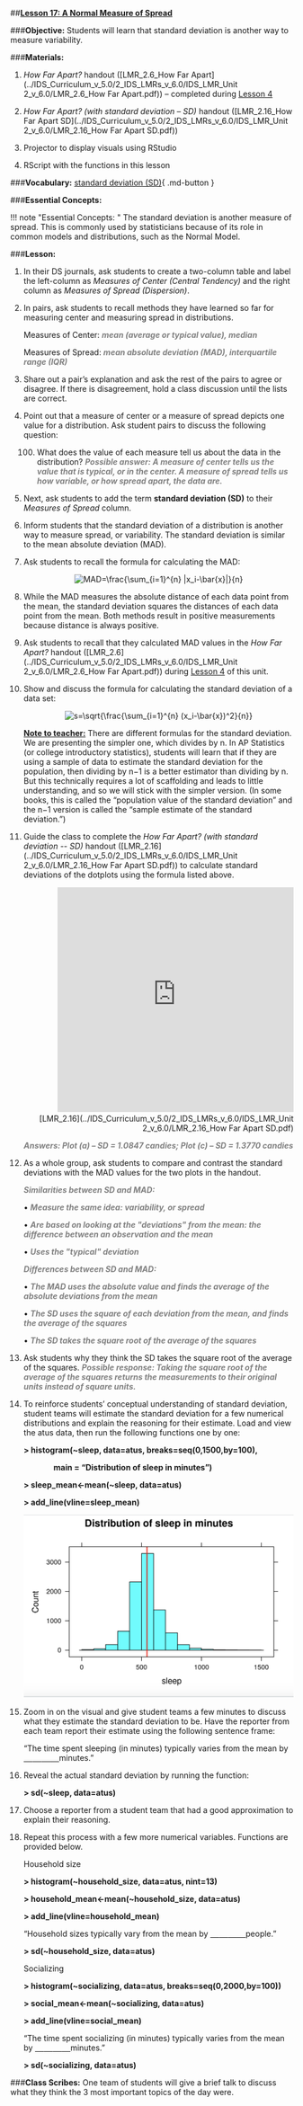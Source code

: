##**<u>Lesson 17: A Normal Measure of Spread</u>**

###**Objective:**
Students will learn that standard deviation is another way to measure variability.

###**Materials:**
1. *How Far Apart?* handout ([LMR_2.6_How Far Apart](../IDS_Curriculum_v_5.0/2_IDS_LMRs_v_6.0/IDS_LMR_Unit 2_v_6.0/LMR_2.6_How Far Apart.pdf)) – completed during [Lesson 4](lesson4.md)

2. *How Far Apart? (with standard deviation – SD)* handout ([LMR_2.16_How Far Apart SD](../IDS_Curriculum_v_5.0/2_IDS_LMRs_v_6.0/IDS_LMR_Unit 2_v_6.0/LMR_2.16_How Far Apart SD.pdf))

3. Projector to display visuals using RStudio

4. RScript with the functions in this lesson

###**Vocabulary:**
[standard deviation (SD)](../../vocabulary/unit2/#standard-deviation-sd "a measure of how spread out numbers are; the square root of the variance"){ .md-button }

###**Essential Concepts:**

!!! note "Essential Concepts: "
    The standard deviation is another measure of spread. This is commonly used by
    statisticians because of its role in common models and distributions, such as the Normal Model.

###**Lesson:**
1. In their DS journals, ask students to create a two-column table and label the left-column as
*Measures of Center (Central Tendency)* and the right column as *Measures of Spread
(Dispersion)*.

2. In pairs, ask students to recall methods they have learned so far for measuring center and
measuring spread in distributions.

    Measures of Center: <span style="color:grey">***mean (average or typical value), median***</span>

    Measures of Spread: <span style="color:grey">***mean absolute deviation (MAD), interquartile range (IQR)***</span>

3. Share out a pair’s explanation and ask the rest of the pairs to agree or disagree. If there is
disagreement, hold a class discussion until the lists are correct.

4. Point out that a measure of center or a measure of spread depicts one value for a distribution.
Ask student pairs to discuss the following question:

    100. What does the value of each measure tell us about the data in the distribution? <span style="color:grey">***Possible
    answer: A measure of center tells us the value that is typical, or in the center. A
    measure of spread tells us how variable, or how spread apart, the data are.***</span>

5. Next, ask students to add the term **standard deviation (SD)** to their *Measures of Spread* column.

6. Inform students that the standard deviation of a distribution is another way to measure spread, or
variability. The standard deviation is similar to the mean absolute deviation (MAD).

7. Ask students to recall the formula for calculating the MAD:

    <center><img src="https://latex.codecogs.com/gif.latex?MAD=\frac{\sum_{i=1}^{n}&space;|x_i-\bar{x}|}{n}" title="MAD=\frac{\sum_{i=1}^{n} |x_i-\bar{x}|}{n}" /></center>

8. While the MAD measures the absolute distance of each data point from the mean, the standard
deviation squares the distances of each data point from the mean. Both methods result in positive
measurements because distance is always positive.

9. Ask students to recall that they calculated MAD values in the *How Far Apart?* handout ([LMR_2.6](../IDS_Curriculum_v_5.0/2_IDS_LMRs_v_6.0/IDS_LMR_Unit 2_v_6.0/LMR_2.6_How Far Apart.pdf))
during [Lesson 4](lesson4.md) of this unit.

10. Show and discuss the formula for calculating the standard deviation of a data set:

    <center><img src="https://latex.codecogs.com/gif.latex?s=\sqrt{\frac{\sum_{i=1}^{n}&space;(x_i-\bar{x})^2}{n}}" title="s=\sqrt{\frac{\sum_{i=1}^{n} (x_i-\bar{x})^2}{n}}" /></center>

    **<u>Note to teacher:</u>** There are different formulas for the standard deviation. We are presenting the
    simpler one, which divides by n. In AP Statistics (or college introductory statistics), students will
    learn that if they are using a sample of data to estimate the standard deviation for the population,
    then dividing by n−1 is a better estimator than dividing by n. But this technically requires a lot of
    scaffolding and leads to little understanding, and so we will stick with the simpler version. (In
    some books, this is called the “population value of the standard deviation” and the n−1 version
    is called the “sample estimate of the standard deviation.”)

11. Guide the class to complete the *How Far Apart? (with standard deviation -- SD)* handout
([LMR_2.16](../IDS_Curriculum_v_5.0/2_IDS_LMRs_v_6.0/IDS_LMR_Unit 2_v_6.0/LMR_2.16_How Far Apart SD.pdf)) to calculate standard deviations of the dotplots using the formula listed above.
    <div align="right"><iframe src="https://docs.google.com/viewerng/viewer?url=https://curriculum.idsucla.org/IDS_Curriculum_v_5.0/2_IDS_LMRs_v_6.0/IDS_LMR_Unit 2_v_6.0/LMR_2.16_How Far Apart SD.pdf&embedded=true" style=" width:420px;height:400px;" frameborder="0"></iframe><br>[LMR_2.16](../IDS_Curriculum_v_5.0/2_IDS_LMRs_v_6.0/IDS_LMR_Unit 2_v_6.0/LMR_2.16_How Far Apart SD.pdf)</div>

    <span style="color:grey">***Answers: Plot (a) – SD = 1.0847 candies; Plot (c) – SD = 1.3770 candies***</span>

12. As a whole group, ask students to compare and contrast the standard deviations with the MAD
values for the two plots in the handout.

    <span style="color:grey">***Similarities between SD and MAD:***</span>

    • <span style="color:grey">***Measure the same idea: variability, or spread***</span>

    • <span style="color:grey">***Are based on looking at the "deviations" from the mean: the difference
    between an observation and the mean***</span>

    • <span style="color:grey">***Uses the "typical" deviation***</span>

    <span style="color:grey">***Differences between SD and MAD:***</span>

    • <span style="color:grey">***The MAD uses the absolute value and finds the average of the absolute
    deviations from the mean***</span>

    • <span style="color:grey">***The SD uses the square of each deviation from the mean, and finds the
    average of the squares***</span>

    • <span style="color:grey">***The SD takes the square root of the average of the squares***</span>

13. Ask students why they think the SD takes the square root of the average of the squares.
    <span style="color:grey">***Possible response: Taking the square root of the average of the squares returns the
    measurements to their original units instead of square units.***</span>

14. To reinforce students’ conceptual understanding of standard deviation, student teams will
estimate the standard deviation for a few numerical distributions and explain the reasoning for
their estimate. Load and view the atus data, then run the following functions one by one:

    **> histogram(~sleep, data=atus, breaks=seq(0,1500,by=100),**

    **&nbsp;&nbsp;&nbsp;&nbsp;&nbsp;&nbsp;&nbsp;&nbsp;&nbsp;&nbsp;&nbsp;&nbsp;&nbsp;&nbsp;&nbsp;&nbsp;main = “Distribution of sleep in minutes”)**

    **> sleep_mean<-mean(~sleep, data=atus)**

    **> add_line(vline=sleep_mean)**

    <img src="../../img/21714.png" />

15. Zoom in on the visual and give student teams a few minutes to discuss what they estimate the
standard deviation to be. Have the reporter from each team report their estimate using the
following sentence frame:

    “The time spent sleeping (in minutes) typically varies from the mean by <u>&nbsp;&nbsp;&nbsp;&nbsp;</u><u>&nbsp;&nbsp;&nbsp;&nbsp;</u><u>&nbsp;&nbsp;&nbsp;&nbsp;</u><u>&nbsp;&nbsp;&nbsp;&nbsp;</u>minutes.”

16. Reveal the actual standard deviation by running the function:

    **> sd(~sleep, data=atus)**

17. Choose a reporter from a student team that had a good approximation to explain their reasoning.

18. Repeat this process with a few more numerical variables. Functions are provided below.

    Household size

    **> histogram(~household_size, data=atus, nint=13)**

    **> household_mean<-mean(~household_size, data=atus)**

    **> add_line(vline=household_mean)**

    “Household sizes typically vary from the mean by <u>&nbsp;&nbsp;&nbsp;&nbsp;</u><u>&nbsp;&nbsp;&nbsp;&nbsp;</u><u>&nbsp;&nbsp;&nbsp;&nbsp;</u><u>&nbsp;&nbsp;&nbsp;&nbsp;</u>people.”

    **> sd(~household_size, data=atus)**

    Socializing

    **> histogram(~socializing, data=atus, breaks=seq(0,2000,by=100))**

    **> social_mean<-mean(~socializing, data=atus)**

    **> add_line(vline=social_mean)**

    “The time spent socializing (in minutes) typically varies from the mean by
    <u>&nbsp;&nbsp;&nbsp;&nbsp;</u><u>&nbsp;&nbsp;&nbsp;&nbsp;</u><u>&nbsp;&nbsp;&nbsp;&nbsp;</u><u>&nbsp;&nbsp;&nbsp;&nbsp;</u>minutes.”
    
    **> sd(~socializing, data=atus)**

###**Class Scribes:**
One team of students will give a brief talk to discuss what they think the 3 most important topics of the
day were.